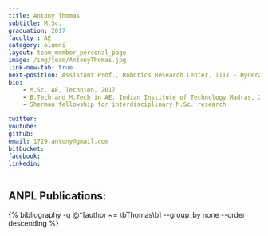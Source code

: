```yaml
---
title: Antony Thomas
subtitle: M.Sc. 
graduation: 2017
faculty : AE
category: alumni
layout: team_member_personal_page
image: /img/team/AntonyThomas.jpg
link-new-tab: true
next-position: Assistant Prof., Robotics Research Center, IIIT - Hyderabad, India
bio:
    - M.Sc. AE, Technion, 2017
    - B.Tech and M.Tech in AE, Indian Institute of Technology Madras, 2014
    - Sherman fellowship for interdisciplinary M.Sc. research

twitter: 
youtube: 
github: 
email: 1729.antony@gmail.com
bitbucket: 
facebook: 
linkedin:
---
```


## ANPL Publications:

{% bibliography -q @*[author ~= \bThomas\b] --group_by none --order descending %}
